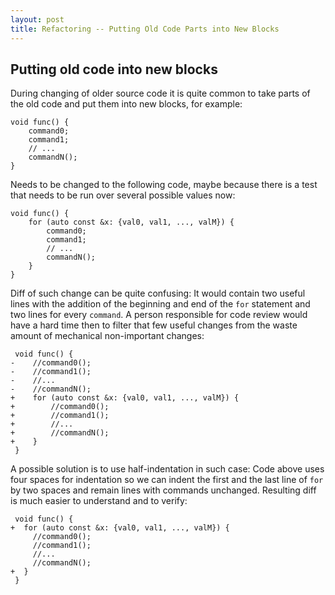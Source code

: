 ```yaml
---
layout: post
title: Refactoring -- Putting Old Code Parts into New Blocks
---
```



Putting old code into new blocks
--------------------------------

During changing of older source code it is quite common to take parts of the old code and put them into new blocks, for example:

    void func() {
        command0;
        command1;
        // ...
        commandN();
    }

Needs to be changed to the following code, maybe because there is a test that needs to be run over several possible values now:

    void func() {
        for (auto const &x: {val0, val1, ..., valM}) {
            command0;
            command1;
            // ...
            commandN();
        }
    }

Diff of such change can be quite confusing: It would contain two useful lines with the addition of the beginning and end of the `for` statement and two lines for every `command`. A person responsible for code review would have a hard time then to filter that few useful changes from the waste amount of mechanical non-important changes:

     void func() {
    -    //command0();
    -    //command1();
    -    //...
    -    //commandN();
    +    for (auto const &x: {val0, val1, ..., valM}) {
    +        //command0();
    +        //command1();
    +        //...
    +        //commandN();
    +    }
     }

A possible solution is to use half-indentation in such case: Code above uses four spaces for indentation so we can indent the first and the last line of `for` by two spaces and remain lines with commands unchanged.
Resulting diff is much easier to understand and to verify:

     void func() {
    +  for (auto const &x: {val0, val1, ..., valM}) {
         //command0();
         //command1();
         //...
         //commandN();
    +  }
     }
